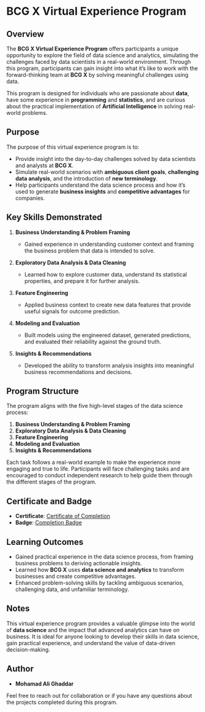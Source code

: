 # BCG X Virtual Experience Program

## Overview
The **BCG X Virtual Experience Program** offers participants a unique opportunity to explore the field of data science and analytics, simulating the challenges faced by data scientists in a real-world environment. Through this program, participants can gain insight into what it’s like to work with the forward-thinking team at **BCG X** by solving meaningful challenges using data.

This program is designed for individuals who are passionate about **data**, have some experience in **programming** and **statistics**, and are curious about the practical implementation of **Artificial Intelligence** in solving real-world problems.

## Purpose
The purpose of this virtual experience program is to:

- Provide insight into the day-to-day challenges solved by data scientists and analysts at **BCG X**.
- Simulate real-world scenarios with **ambiguous client goals**, **challenging data analysis**, and the introduction of **new terminology**.
- Help participants understand the data science process and how it’s used to generate **business insights** and **competitive advantages** for companies.

## Key Skills Demonstrated
1. **Business Understanding & Problem Framing**
   - Gained experience in understanding customer context and framing the business problem that data is intended to solve.

2. **Exploratory Data Analysis & Data Cleaning**
   - Learned how to explore customer data, understand its statistical properties, and prepare it for further analysis.

3. **Feature Engineering**
   - Applied business context to create new data features that provide useful signals for outcome prediction.

4. **Modeling and Evaluation**
   - Built models using the engineered dataset, generated predictions, and evaluated their reliability against the ground truth.

5. **Insights & Recommendations**
   - Developed the ability to transform analysis insights into meaningful business recommendations and decisions.

## Program Structure
The program aligns with the five high-level stages of the data science process:
1. **Business Understanding & Problem Framing**
2. **Exploratory Data Analysis & Data Cleaning**
3. **Feature Engineering**
4. **Modeling and Evaluation**
5. **Insights & Recommendations**

Each task follows a real-world example to make the experience more engaging and true to life. Participants will face challenging tasks and are encouraged to conduct independent research to help guide them through the different stages of the program.

## Certificate and Badge
- **Certificate**: [Certificate of Completion](https://forage-uploads-prod.s3.amazonaws.com/completion-certificates/BCG%20/Tcz8gTtprzAS4xSoK_BCG_oBAQNoNcnQjEu6Ezt_1691158992746_completion_certificate.pdf)
- **Badge**: [Completion Badge](https://www.theforage.com/badges/oBAQNoNcnQjEu6Ezt/acJgvGrdYv39YgQa6/Badge%20of%20completion%20for%20the%20Open-Access%20Data%20Science%20&%20Advanced%20Analytics%20Virtual%20Experience%20Program/Mohamad%20Ali)

## Learning Outcomes
- Gained practical experience in the data science process, from framing business problems to deriving actionable insights.
- Learned how **BCG X** uses **data science and analytics** to transform businesses and create competitive advantages.
- Enhanced problem-solving skills by tackling ambiguous scenarios, challenging data, and unfamiliar terminology.

## Notes
This virtual experience program provides a valuable glimpse into the world of **data science** and the impact that advanced analytics can have on business. It is ideal for anyone looking to develop their skills in data science, gain practical experience, and understand the value of data-driven decision-making.

## Author
- **Mohamad Ali Ghaddar**

Feel free to reach out for collaboration or if you have any questions about the projects completed during this program.